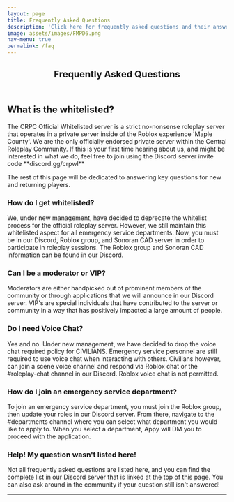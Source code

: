 ```yaml
---
layout: page
title: Frequently Asked Questions
description: 'Click here for frequently asked questions and their answers!'
image: assets/images/FMPD6.png
nav-menu: true
permalink: /faq
---
```


<!-- Main -->
<div id="main" class="alt">

<!-- One -->
<section id="one">
	<div class="inner">
		<header class="major">
			<h1>Frequently Asked Questions</h1>
		</header>

<!-- Content -->
<h2 id="content">What is the whitelisted?</h2>
<p>The CRPC Official Whitelisted server is a strict no-nonsense roleplay server that operates in a private server inside of the Roblox experience 'Maple County'. We are the
only officially endorsed private server within the Central Roleplay Community. If this is your first time hearing about us, and might be interested in what we do, feel free to 
join using the Discord server invite code **discord.gg/crpwl**

The rest of this page will be dedicated to answering key questions for new and returning players.</p>
<div class="row">
	<div class="6u 12u$(small)">
		<h3>How do I get whitelisted?</h3>
		<p>We, under new management, have decided to deprecate the whitelist process for the official roleplay server. However, we still maintain this 
		whitelisted aspect for all emergency service departments. Now, you must be in our Discord, Roblox group, and Sonoran CAD server in order to participate in 
		roleplay sessions. The Roblox group and Sonoran CAD information can be found in our Discord.</p>
	</div>
	<div class="6u$ 12u$(small)">
		<h3>Can I be a moderator or VIP?</h3>
		<p>Moderators are either handpicked out of prominent members of the community or through applications that we will announce in our Discord server. VIP's are special individuals that 
		have contributed to the server or community in a way that has positively impacted a large amount of people.</p>
	</div>
	<!-- Break -->
	<div class="4u 12u$(medium)">
		<h3>Do I need Voice Chat?</h3>
		<p>Yes and no. Under new management, we have decided to drop the voice chat required policy for CIVILIANS. Emergency service personnel are still required to use voice chat when 
		interacting with others. Civilians however, can join a scene voice channel and respond via Roblox chat or the #roleplay-chat channel in our Discord. Roblox voice 
		chat is not permitted.</p>
	</div>
	<div class="4u 12u$(medium)">
		<h3>How do I join an emergency service department?</h3>
		<p>To join an emergency service department, you must join the Roblox group, then update your roles in our Discord server. From there, navigate to the #departments 
		channel where you can select what department you would like to apply to. When you select a department, Appy will DM you to proceed with the application.</p>
	</div>
	<div class="4u$ 12u$(medium)">
		<h3>Help! My question wasn't listed here!</h3>
		<p>Not all frequently asked questions are listed here, and you can find the complete list in our Discord server that is linked at the top of this page. You can 
		also ask around in the community if your question still isn't answered!</p>
	</div>
</div>

<hr class="major" />
